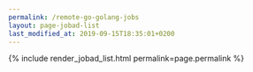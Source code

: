 ```yaml
---
permalink: /remote-go-golang-jobs
layout: page-jobad-list
last_modified_at: 2019-09-15T18:35:01+0200
---
```

{% include render_jobad_list.html permalink=page.permalink %}
